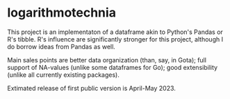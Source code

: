 # logarithmotechnia

This project is an implementaton of a dataframe akin to Python's Pandas or R's tibble. R's influence are significantly stronger for this project, although I do borrow ideas from Pandas as well. 

Main sales points are better data organization (than, say, in Gota); full support of NA-values (unlike some dataframes for Go); good extensibility (unlike all currently existing packages). 

Extimated release of first public version is April-May 2023. 
